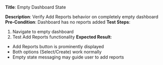 **Title**: Empty Dashboard State

**Description**: Verify Add Reports behavior on completely empty dashboard
**Pre-Condition**: Dashboard has no reports added
**Test Steps**:
1. Navigate to empty dashboard
2. Test Add Reports functionality
**Expected Result**:
- Add Reports button is prominently displayed
- Both options (Select/Create) work normally
- Empty state messaging may guide user to add reports